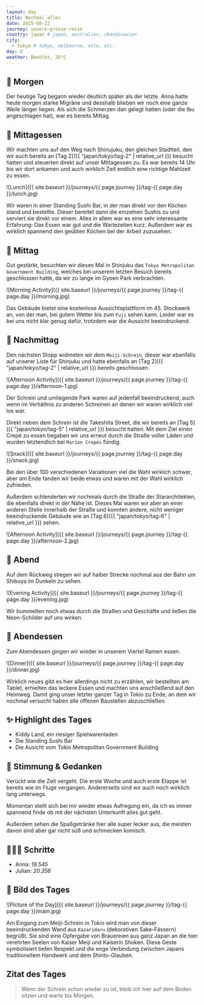 ```yaml
---
layout: day
title: Nochmal alles
date: 2025-08-22
journey: unsere-grosse-reise
country: japan # japan, australien, skandinavien
city:
  - tokyo # tokyo, melbourne, oslo, etc.
day: 8
weather: Bewölkt, 35°C
---
```


## 🌅 Morgen

Der heutige Tag begann wieder deutlich später als der letzte.
Anna hatte heute morgen starke Migräne und desshalb blieben wir noch eine ganze Weile länger liegen.
Als sich die Schmerzen dan gelegt hatten (oder die Ibu angeschlagen hat), war es bereits Mittag.

## 🍣 Mittagessen

Wir machten uns auf den Weg nach Shinujuku, den gleichen Stadtteil, den wir auch bereits an [Tag 2]({{ "japan/tokyo/tag-2" | relative_url }}) besucht hatten und steuerten direkt auf unser Mittagessen zu.
Es war bereits 14 Uhr bis wir dort ankamen und auch wirklich Zeit endlich eine richtige Mahlzeit zu essen.

![Lunch]({{ site.baseurl }}/journeys/{{ page.journey }}/tag-{{ page.day }}/lunch.jpg)

Wir waren in einer Standing Sushi Bar, in der man direkt vor den Köchen stand und bestellte.
Dieser bereitet dann die einzelnen Sushis zu und serviert sie direkt vor einem.
Alles in allem war es eine sehr interessante Erfahrung: Das Essen war gut und die Wartezeiten kurz.
Außerdem war es wirklich spannend den geübten Köchen bei der Arbeit zuzusehen.

## 🌇 Mittag

Gut gestärkt, besuchten wir dieses Mal in Shinjuku das `Tokyo Metropolitan Government Building`, welches bei unserem letzten Besuch bereits geschlossen hatte, da wir zu lange im Gyoen Park verbrachten.

![Morning Activity]({{ site.baseurl }}/journeys/{{ page.journey }}/tag-{{ page.day }}/morning.jpg)

Das Gebäude bietet eine kostenlose Aussichtsplattform im 45. Stockwerk an, von der man, bei gutem Wetter bis zum `Fuji` sehen kann.
Leider war es bei uns nicht klar genug dafür, trotzdem war die Aussicht beeindruckend.

## 🌆 Nachmittag

Den nächsten Stopp widmeten wir dem `Meiji-Schrein`, dieser war ebenfalls auf unserer Liste für Shinjuku und hatte ebenfalls an [Tag 2]({{ "japan/tokyo/tag-2" | relative_url }}) bereits geschlossen.

![Afternoon Activity]({{ site.baseurl }}/journeys/{{ page.journey }}/tag-{{ page.day }}/afternoon-1.jpg)

Der Schrein und umliegende Park waren auf jedenfall beeindruckend, auch wenn im Verhältnis zu anderen Schreinen an denen wir waren wirklich viel los war.

Direkt neben dem Schrein ist die Takeshita Street, die wir bereits an [Tag 5]({{ "japan/tokyo/tag-5" | relative_url }}) besucht hatten.
Mit dem Ziel einen Crepé zu essen begaben wir uns erneut durch die Straße voller Läden und wurden letztendlich bei `Marion Crepés` fündig.

![Snack]({{ site.baseurl }}/journeys/{{ page.journey }}/tag-{{ page.day }}/snack.jpg)

Bei den über 100 verschiedenen Variationen viel die Wahl wirklich schwer, aber am Ende fanden wir beide etwas und waren mit der Wahl wirklich zufrieden.

Außerdem schlenderten wir nochmals durch die Straße der Stararchitekten, die ebenfalls direkt in der Nähe ist.
Dieses Mal waren wir aber an einer anderen Stelle innerhalb der Straße und konnten andere, nicht weniger beeindruckende Gebäude wie an [Tag 6]({{ "japan/tokyo/tag-6" | relative_url }}) sehen.

![Afternoon Activity]({{ site.baseurl }}/journeys/{{ page.journey }}/tag-{{ page.day }}/afternoon-2.jpg)

## 🌙 Abend

Auf dem Rückweg stiegen wir auf halber Strecke nochmal aus der Bahn um Shibuya im Dunkeln zu sehen. 

![Evening Activity]({{ site.baseurl }}/journeys/{{ page.journey }}/tag-{{ page.day }}/evening.jpg)

Wir bummelten noch etwas durch die Straßen und Geschäfte und ließen die Neon-Schilder auf uns wirken.

## 🍜 Abendessen

Zum Abendessen gingen wir wieder in unserem Viertel Ramen essen.

![Dinner]({{ site.baseurl }}/journeys/{{ page.journey }}/tag-{{ page.day }}/dinner.jpg)

Wirklich neues gibt es hier allerdings nicht zu erzählen, wir bestellten am Tablet, erhielten das leckere Essen und machten uns anschließend auf den Heimweg.
Damit ging unser letzter ganzer Tag in Tokio zu Ende, an dem wir nochmal versucht haben alle offenen Baustellen abzuschließen. 

## ✨ Highlight des Tages

- Kiddy Land, ein riesiger Spielwarenladen
- Die Standing Sushi Bar
- Die Ausicht vom Tokio Metropolitan Government Building

## 💭 Stimmung & Gedanken

Verückt wie die Zeit vergeht.
Die erste Woche und auch erste Etappe ist bereits wie im Fluge vergangen.
Andererseits sind wir auch noch wirklich lang unterwegs.

Momentan stellt sich bei mir wieder etwas Aufregung ein, da ich es immer spannend finde ob mit der nächsten Unterkunft alles gut geht.

Außerdem sehen die Spaßgetränke hier alle super lecker aus, die meisten davon sind aber gar nicht süß und schmecken komisch.

## 🏃🏽‍♀️ Schritte

- Anna: _19.545_
- Julian: _20.356_

## 📸 Bild des Tages

![Picture of the Day]({{ site.baseurl }}/journeys/{{ page.journey }}/tag-{{ page.day }}/main.jpg)

Am Eingang zum Meiji-Schrein in Tokio wird man von dieser beeindruckenden Wand aus `Kazaridaru` (dekorativen Sake-Fässern) begrüßt. 
Sie sind eine Opfergabe von Brauereien aus ganz Japan an die hier verehrten Seelen von Kaiser Meiji und Kaiserin Shoken.
Diese Geste symbolisiert tiefen Respekt und die enge Verbindung zwischen Japans traditionellem Handwerk und dem Shinto-Glauben.

## Zitat des Tages

> Wenn der Schrein schon wieder zu ist, bleib ich hier auf dem Boden sitzen und warte bis Morgen.
